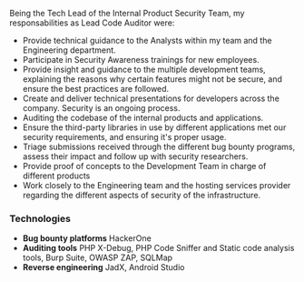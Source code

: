 Being the Tech Lead of the Internal Product Security Team, my responsabilities as Lead Code Auditor were:

- Provide technical guidance to the Analysts within my team and the Engineering department.
- Participate in Security Awareness trainings for new employees.
- Provide insight and guidance to the multiple development teams, explaining the reasons why certain features might not be secure, and ensure the best practices are followed.
- Create and deliver technical presentations for developers across the company. Security is an ongoing process.
- Auditing the codebase of the internal products and applications.
- Ensure the third-party libraries in use by different applications  met our security requirements, and ensuring it's proper usage.
- Triage submissions received through the different bug bounty programs, assess their impact and follow up with security researchers.
- Provide proof of concepts to the Development Team in charge of different products
- Work closely to the Engineering team and the hosting services provider regarding the different aspects of security of the infrastructure.


### Technologies
- **Bug bounty platforms** HackerOne
- **Auditing tools** PHP X-Debug, PHP Code Sniffer and Static code analysis tools, Burp Suite, OWASP ZAP, SQLMap
- **Reverse engineering** JadX, Android Studio